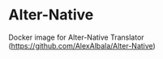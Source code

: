 Alter-Native
============
Docker image for Alter-Native Translator (https://github.com/AlexAlbala/Alter-Native)
